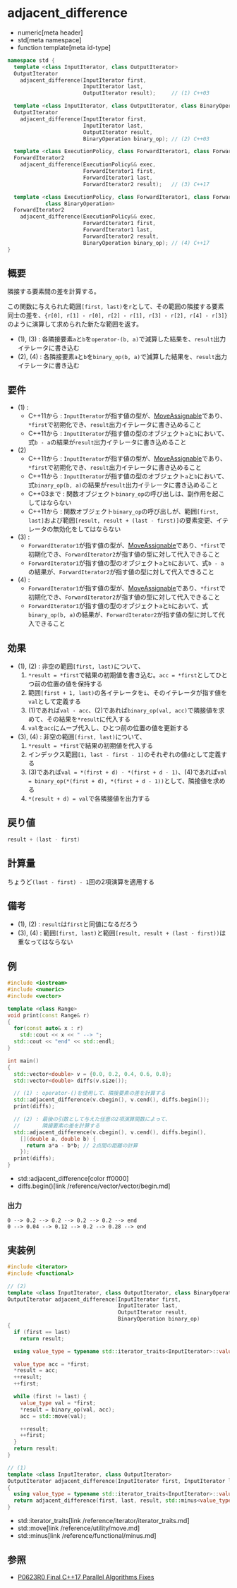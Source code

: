 # adjacent_difference
* numeric[meta header]
* std[meta namespace]
* function template[meta id-type]

```cpp
namespace std {
  template <class InputIterator, class OutputIterator>
  OutputIterator
    adjacent_difference(InputIterator first,
                        InputIterator last,
                        OutputIterator result);     // (1) C++03

  template <class InputIterator, class OutputIterator, class BinaryOperation>
  OutputIterator
    adjacent_difference(InputIterator first,
                        InputIterator last,
                        OutputIterator result,
                        BinaryOperation binary_op); // (2) C++03

  template <class ExecutionPolicy, class ForwardIterator1, class ForwardIterator2>
  ForwardIterator2
    adjacent_difference(ExecutionPolicy&& exec,
                        ForwardIterator1 first,
                        ForwardIterator1 last,
                        ForwardIterator2 result);   // (3) C++17

  template <class ExecutionPolicy, class ForwardIterator1, class ForwardIterator2,
            class BinaryOperation>
  ForwardIterator2
    adjacent_difference(ExecutionPolicy&& exec,
                        ForwardIterator1 first,
                        ForwardIterator1 last,
                        ForwardIterator2 result,
                        BinaryOperation binary_op); // (4) C++17
}
```

## 概要
隣接する要素間の差を計算する。

この関数に与えられた範囲`[first, last)`を`r`として、その範囲の隣接する要素同士の差を、`{r[0], r[1] - r[0], r[2] - r[1], r[3] - r[2], r[4] - r[3]}`のように演算して求められた新たな範囲を返す。

- (1), (3) : 各隣接要素`a`と`b`を`operator-(b, a)`で減算した結果を、`result`出力イテレータに書き込む
- (2), (4) : 各隣接要素`a`と`b`を`binary_op(b, a)`で減算した結果を、`result`出力イテレータに書き込む


## 要件
- (1) :
    - C++11から : `InputIterator`が指す値の型が、[MoveAssignable](/reference/concepts/MoveAssignable.md)であり、`*first`で初期化でき、`result`出力イテレータに書き込めること
    - C++11から : `InputIterator`が指す値の型のオブジェクト`a`と`b`において、式`b - a`の結果が`result`出力イテレータに書き込めること
- (2) 
    - C++11から : `InputIterator`が指す値の型が、[MoveAssignable](/reference/concepts/MoveAssignable.md)であり、`*first`で初期化でき、`result`出力イテレータに書き込めること
    - C++11から : `InputIterator`が指す値の型のオブジェクト`a`と`b`において、式`binary_op(b, a)`の結果が`result`出力イテレータに書き込めること
    - C++03まで : 関数オブジェクト`binary_op`の呼び出しは、副作用を起こしてはならない
    - C++11から : 関数オブジェクト`binary_op`の呼び出しが、範囲`[first, last]`および範囲`[result, result + (last - first)]`の要素変更、イテレータの無効化をしてはならない
- (3) :
    - `ForwardIterator1`が指す値の型が、[MoveAssignable](/reference/concepts/MoveAssignable.md)であり、`*first`で初期化でき、`ForwardIterator2`が指す値の型に対して代入できること
    - `ForwardIterator1`が指す値の型のオブジェクト`a`と`b`において、式`b - a`の結果が、`ForwardIterator2`が指す値の型に対して代入できること
- (4) :
    - `ForwardIterator1`が指す値の型が、[MoveAssignable](/reference/concepts/MoveAssignable.md)であり、`*first`で初期化でき、`ForwardIterator2`が指す値の型に対して代入できること
    - `ForwardIterator1`が指す値の型のオブジェクト`a`と`b`において、式`binary_op(b, a)`の結果が、`ForwardIterator2`が指す値の型に対して代入できること


## 効果
- (1), (2) : 非空の範囲`[first, last)`について、
    1. `*result = *first`で結果の初期値を書き込む。`acc = *first`としてひとつ前の位置の値を保持する
    2. 範囲`[first + 1, last)`の各イテレータを`i`、そのイテレータが指す値を`val`として定義する
    3. (1)であれば`val - acc`、(2)であれば`binary_op(val, acc)`で隣接値を求めて、その結果を`*result`に代入する
    4. `val`を`acc`にムーブ代入し、ひとつ前の位置の値を更新する
- (3), (4) : 非空の範囲`[first, last)`について、
    1. `*result = *first`で結果の初期値を代入する
    2. インデックス範囲`[1, last - first - 1]`のそれぞれの値`d`として定義する
    3. (3)であれば`val = *(first + d) - *(first + d - 1)`、(4)であれば`val = binary_op(*(first + d), *(first + d - 1))`として、隣接値を求める
    4. `*(result + d) = val`で各隣接値を出力する


## 戻り値
```cpp
result + (last - first)
```


## 計算量
ちょうど`(last - first) - 1`回の2項演算を適用する


## 備考
- (1), (2) : `result`は`first`と同値になるだろう
- (3), (4) : 範囲`[first, last)`と範囲`[result, result + (last - first))`は重なってはならない


## 例
```cpp example
#include <iostream>
#include <numeric>
#include <vector>

template <class Range>
void print(const Range& r)
{
  for(const auto& x : r)
    std::cout << x << " --> ";
  std::cout << "end" << std::endl;
}

int main()
{
  std::vector<double> v = {0.0, 0.2, 0.4, 0.6, 0.8};
  std::vector<double> diffs(v.size());

  // (1) : operator-()を使用して、隣接要素の差を計算する
  std::adjacent_difference(v.cbegin(), v.cend(), diffs.begin());
  print(diffs);

  // (2) : 最後の引数として与えた任意の2項演算関数によって、
  //       隣接要素の差を計算する
  std::adjacent_difference(v.cbegin(), v.cend(), diffs.begin(),
    [](double a, double b) {
      return a*a - b*b; // 2点間の距離の計算
    });
  print(diffs);
}
```
* std::adjacent_difference[color ff0000]
* diffs.begin()[link /reference/vector/vector/begin.md]

### 出力
```
0 --> 0.2 --> 0.2 --> 0.2 --> 0.2 --> end
0 --> 0.04 --> 0.12 --> 0.2 --> 0.28 --> end
```


## 実装例
```cpp
#include <iterator>
#include <functional>

// (2)
template <class InputIterator, class OutputIterator, class BinaryOperation>
OutputIterator adjacent_difference(InputIterator first,
                                   InputIterator last,
                                   OutputIterator result,
                                   BinaryOperation binary_op)
{
  if (first == last)
    return result;

  using value_type = typename std::iterator_traits<InputIterator>::value_type;

  value_type acc = *first;
  *result = acc;
  ++result;
  ++first;

  while (first != last) {
    value_type val = *first;
    *result = binary_op(val, acc);
    acc = std::move(val);

    ++result;
    ++first;
  }
  return result;
}

// (1)
template <class InputIterator, class OutputIterator>
OutputIterator adjacent_difference(InputIterator first, InputIterator last, OutputIterator result)
{
  using value_type = typename std::iterator_traits<InputIterator>::value_type;
  return adjacent_difference(first, last, result, std::minus<value_type>());
}
```
* std::iterator_traits[link /reference/iterator/iterator_traits.md]
* std::move[link /reference/utility/move.md]
* std::minus[link /reference/functional/minus.md]


## 参照
- [P0623R0 Final C++17 Parallel Algorithms Fixes](http://www.open-std.org/jtc1/sc22/wg21/docs/papers/2017/p0623r0.html)
